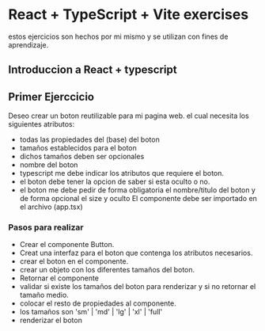# React + TypeScript + Vite exercises

estos ejercicios son hechos por mi mismo y se utilizan con fines de aprendizaje.

## Introduccion a React + typescript

## Primer Ejerccicio
Deseo crear un boton reutilizable para mi pagina web. el cual necesita los siguientes atributos:
-  todas las propiedades del (base) del boton
- tamaños establecidos para el boton
- dichos tamaños deben ser opcionales 
- nombre del boton
- typescript me debe indicar los atributos que requiere el boton.
- el boton debe tener la opcion de saber si esta oculto o no.
- el boton me debe pedir de forma obligatoria el nombre/titulo del boton y de forma opcional el size y oculto
El componente debe ser importado en el archivo (app.tsx) 
### Pasos para realizar 
- Crear el componente Button.
- Creat una interfaz para el boton que contenga los atributos necesarios.
- crear el boton en el componente.
- crear un objeto con los diferentes tamaños del boton.
- Retornar el componente
- validar si existe los tamaños del boton para renderizar y si no retornar el tamaño medio.
- colocar el resto de propiedades al componente.
- los tamaños son 'sm' | 'md' | 'lg' | 'xl' | 'full'
- renderizar el boton
